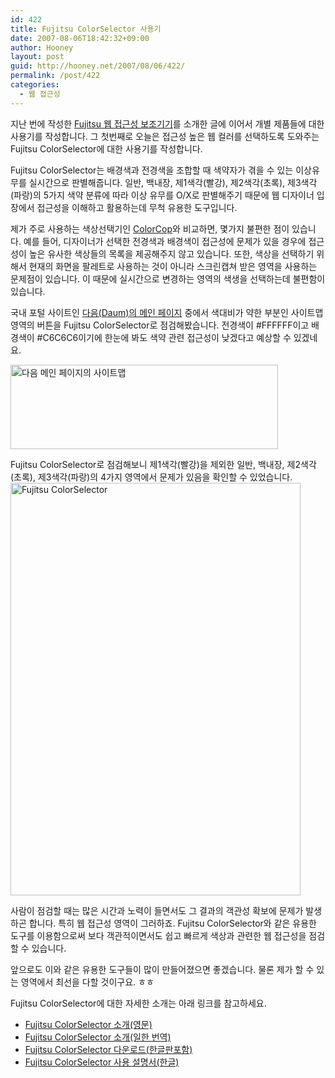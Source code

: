 ```yaml
---
id: 422
title: Fujitsu ColorSelector 사용기
date: 2007-08-06T18:42:32+09:00
author: Hooney
layout: post
guid: http://hooney.net/2007/08/06/422/
permalink: /post/422
categories:
  - 웹 접근성
---
```

지난 번에 작성한 [Fujitsu 웹 접근성 보조기기](/2007/07/30/417/)를 소개한 글에 이어서 개별 제품들에 대한 사용기를 작성합니다. 그 첫번째로 오늘은 접근성 높은 웹 컬러를 선택하도록 도와주는 Fujitsu ColorSelector에 대한 사용기를 작성합니다.

Fujitsu ColorSelector는 배경색과 전경색을 조합할 때 색약자가 겪을 수 있는 이상유무를 실시간으로 판별해줍니다. 일반, 백내장, 제1색각(빨강), 제2색각(초록), 제3색각(파랑)의 5가지 색약 분류에 따라 이상 유무를 O/X로 판별해주기 때문에 웹 디자이너 입장에서 접근성을 이해하고 활용하는데 무척 유용한 도구입니다.

제가 주로 사용하는 색상선택기인 [ColorCop](/2006/12/26/341/)와 비교하면, 몇가지 불편한 점이 있습니다. 예를 들어, 디자이너가 선택한 전경색과 배경색이 접근성에 문제가 있을 경우에 접근성이 높은 유사한 색상들의 목록을 제공해주지 않고 있습니다. 또한, 색상을 선택하기 위해서 현재의 화면을 팔레트로 사용하는 것이 아니라 스크린캡쳐 받은 영역을 사용하는 문제점이 있습니다. 이 때문에 실시간으로 변경하는 영역의 색생을 선택하는데 불편함이 있습니다.

국내 포털 사이트인 [다음(Daum)의 메인 페이지](http://daum.net/) 중에서 색대비가 약한 부분인 사이트맵 영역의 버튼을 Fujitsu ColorSelector로 점검해봤습니다. 전경색이 #FFFFFF이고 배경색이 #C6C6C6이기에 한눈에 봐도 색약 관련 접근성이 낮겠다고 예상할 수 있겠네요.

<img src="/files/fujitsu/cs/daumSitemap.png" title="다음 메인 페이지의 사이트맵" alt="다음 메인 페이지의 사이트맵" height="135" width="428" /> 

Fujitsu ColorSelector로 점검해보니 제1색각(빨강)을 제외한 일반, 백내장, 제2색각(초록), 제3색각(파랑)의 4가지 영역에서 문제가 있음을 확인할 수 있었습니다.  
<img src="/files/fujitsu/cs/ss.png" title="Fujitsu ColorSelector" alt="Fujitsu ColorSelector" height="660" width="464" /> 

사람이 점검할 때는 많은 시간과 노력이 들면서도 그 결과의 객관성 확보에 문제가 발생하곤 합니다. 특히 웹 접근성 영역이 그러하죠. Fujitsu ColorSelector와 같은 유용한 도구를 이용함으로써 보다 객관적이면서도 쉽고 빠르게 색상과 관련한 웹 접근성을 점검할 수 있습니다.

앞으로도 이와 같은 유용한 도구들이 많이 만들어졌으면 좋겠습니다. 물론 제가 할 수 있는 영역에서 최선을 다할 것이구요. ㅎㅎ

Fujitsu ColorSelector에 대한 자세한 소개는 아래 링크를 참고하세요.

  * [Fujitsu ColorSelector 소개(영문)](http://www.fujitsu.com/global/accessibility/assistance/cs/)
  * [Fujitsu ColorSelector 소개(일한 번역)](http://j2k.naver.com/j2k.php/korean/jp.fujitsu.com/about/design/ud/assistance/colordoctor/)
  * [Fujitsu ColorSelector 다운로드(한글판포함)](http://www.fujitsu.com/global/accessibility/assistance/cs/download.html)
  * [Fujitsu ColorSelector 사용 설명서(한글)](/files/fujitsu/cs/UserGuide_cs_kr.html)